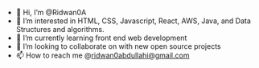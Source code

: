 - 👋 Hi, I’m @Ridwan0A
- 👀 I’m interested in HTML, CSS, Javascript, React, AWS, Java, and Data Structures and algorithms.
- 🌱 I’m currently learning front end web development
- 💞️ I’m looking to collaborate on with new open source projects
- 📫 How to reach me @ridwan0abdullahi@gmail.com

<!---
Ridwan0A/Ridwan0A is a ✨ special ✨ repository because its `README.md` (this file) appears on your GitHub profile.
You can click the Preview link to take a look at your changes.
--->
